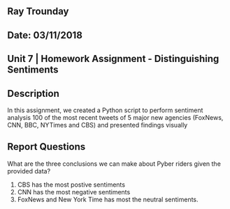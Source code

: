 ## Ray Trounday
## Date: 03/11/2018
## Unit 7 | Homework Assignment - Distinguishing Sentiments


## Description

In this assignment, we created a Python script to perform sentiment analysis 100 of the most recent tweets of 5 major new agencies (FoxNews, 
CNN, BBC, NYTimes and CBS) and presented findings visually

## Report Questions

What are the three conclusions we can make about Pyber riders given the provided data?

1. CBS has the most postive sentiments 
2. CNN has the most negative sentiments
3. FoxNews and New York Time has most the neutral sentiments.
